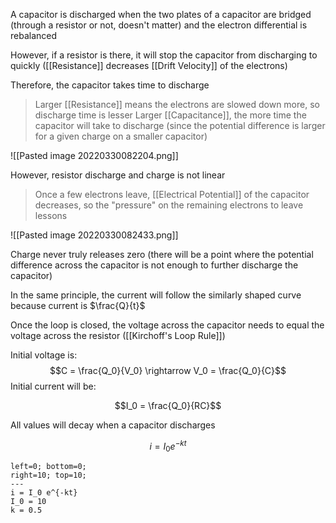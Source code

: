 A capacitor is discharged when the two plates of a capacitor are bridged (through a resistor or not, doesn't matter) and the electron differential is rebalanced

However, if a resistor is there, it will stop the capacitor from discharging to quickly ([[Resistance]] decreases [[Drift Velocity]] of the electrons)

Therefore, the capacitor takes time to discharge

> Larger [[Resistance]] means the electrons are slowed down more, so discharge time is lesser
> Larger [[Capacitance]], the more time the capacitor will take to discharge (since the potential difference is larger for a given charge on a smaller capacitor)

![[Pasted image 20220330082204.png]]

However, resistor discharge and charge is not linear
> Once a few electrons leave, [[Electrical Potential]] of the capacitor decreases, so the "pressure" on the remaining electrons to leave lessons

![[Pasted image 20220330082433.png]]

Charge never truly releases zero (there will be a point where the potential difference across the capacitor is not enough to further discharge the capacitor)

In the same principle, the current will follow the similarly shaped curve because current is $\frac{Q}{t}$

Once the loop is closed, the voltage across the capacitor needs to equal the voltage across the resistor ([[Kirchoff's Loop Rule]])

Initial voltage is:
$$C = \frac{Q_0}{V_0} \rightarrow V_0 = \frac{Q_0}{C}$$
Initial current will be:

$$I_0 = \frac{Q_0}{RC}$$

All values will decay when a capacitor discharges

$$i = I_0 e^{-kt}$$

```desmos-graph
left=0; bottom=0;
right=10; top=10;
---
i = I_0 e^{-kt}
I_0 = 10
k = 0.5
```
